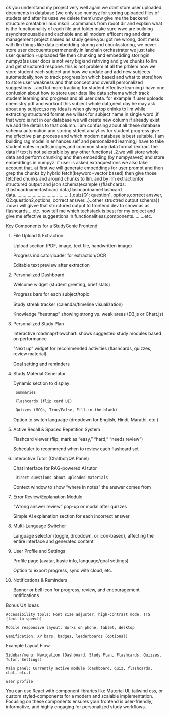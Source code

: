 ok you understand my project very well again we dont store user uploaded documents in database (we only use numpyz for storing uploaded files of studets and after its usse we delete them).now give me the backend structure creatable linux mkdir ..commands from rooot dir and explain what is the functioonality of each file and folder.make sure wwe are building asynchronousable and cacheble and all modern efficent rag and data management project named as study genie.you got me wrong, dont mess with llm things like data embedding storing and chunksstoring, we never store user doccuemts permenently.in lanchain orchastrater we just take user question +uploaded file then chunking and embedding storingin numpyz(as user docs is not very big)and retriving and give chunks to llm and get structured respone.  this is not problem at all the prblem how we store student each subject and how we update and add new subjects autometically,how to track progress(on which based and what to store)how to store user weakness and that concept and overall personalized suggestions....and lot more tracking for student effective learning.i have one confusion about how to store user data like data schema which track student learning and progress and all user data. for example if user uploads chemistry pdf and workout this subject whole data,next day he may ask about any subject,so my idea is when giving top chinks to llm while extracting structured format we willask for subject name in single word ,if that word is not in our database we will create new column if already exist we add the details to that column.  i am confusing about all these database schema automation and storing stdent  analytics for student progress.give me effective plan,process and which modern database is best suitable.
I am building rag model in enhances self and personalized learning,i have to take student notes in pdfs,images,and  common study data format (extract the data if text is not selextable by any other functions) .2.we will store whole data and perform chunking and then embedding (by  numpysavez) and store embeddings in numpyz.  if user is asked extraquestions we also take account that. at first we will generate embeddings for user prompt and then grep the chunks by hybrid fetch(keyword+vector based)  then give those fetched chunks and around chunks to llm. and by llm extractionfor structured output and json schema(example   {{flashcards:{flashcardname:fashcard data,flashcardname:flashcard data...........................................},quiz{Q1:  question1,   options,correct answer, Q2:question2,options, correct answer...}..other structred output schema}} .now i will givve that structured output to frontend dev to showcas as flashcards....etc.   now tell me which techstack is best for my project and give me effective suggestions in functionalitiess,components.........etc.




Key Components for a StudyGenie Frontend
1. File Upload & Extraction

    Upload section (PDF, image, text file, handwritten image)

    Progress indicator/loader for extraction/OCR

    Editable text preview after extraction

2. Personalized Dashboard

    Welcome widget (student greeting, brief stats)

    Progress bars for each subject/topic

    Study streak tracker (calendar/timeline visualization)

    Knowledge “heatmap” showing strong vs. weak areas (D3.js or Chart.js)

3. Personalized Study Plan

    Interactive roadmap/flowchart: shows suggested study modules based on performance

    “Next up” widget for recommended activities (flashcards, quizzes, review material)

    Goal setting and reminders

4. Study Material Generator

    Dynamic section to display:

        Summaries

        Flashcards (flip card UI)

        Quizzes (MCQs, True/False, Fill-in-the-blank)

    Option to switch language (dropdown for English, Hindi, Marathi, etc.)

5. Active Recall & Spaced Repetition System

    Flashcard viewer (flip, mark as “easy,” “hard,” “needs review”)

    Scheduler to recommend when to review each flashcard set

6. Interactive Tutor (Chatbot/QA Panel)

    Chat interface for RAG-powered AI tutor

        Direct questions about uploaded materials

    Context window to show “where in notes” the answer comes from

7. Error Review/Explanation Module

    “Wrong answer review” pop-up or modal after quizzes

    Simple AI explanation section for each incorrect answer

8. Multi-Language Switcher

    Language selector (toggle, dropdown, or icon-based), affecting the entire interface and generated content

9. User Profile and Settings

    Profile page (avatar, basic info, language/goal settings)

    Option to export progress, sync with cloud, etc.

10. Notifications & Reminders

    Banner or bell icon for progress, review, and encouragement notifications

Bonus UX Ideas

    Accessibility tools: Font size adjuster, high-contrast mode, TTS (text-to-speech)

    Mobile responsive layout: Works on phone, tablet, desktop

    Gamification: XP bars, badges, leaderboards (optional)

Example Layout Flow

    Sidebar/menu: Navigation (Dashboard, Study Plan, Flashcards, Quizzes, Tutor, Settings)

    Main panel: Currently active module (dashboard, quiz, flashcards, chat, etc.)

    user profile

You can use React with component libraries like Material UI, tailwind css, or custom styled-components for a modern and scalable implementation. Focusing on these components ensures your frontend is user-friendly, informative, and highly engaging for personalized study workflows.